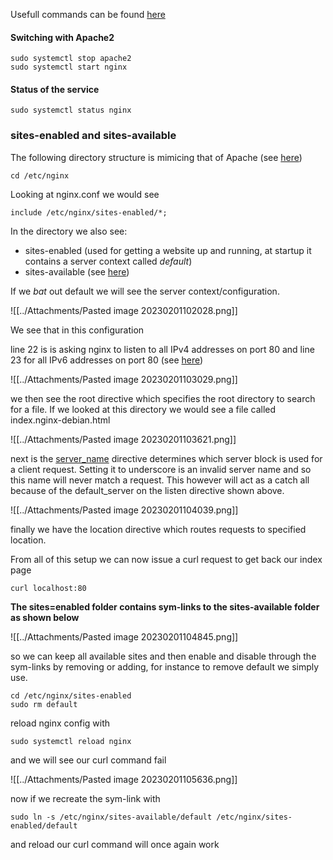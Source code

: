Usefull commands can be found [here](https://phoenixnap.com/kb/how-to-install-nginx-on-ubuntu-20-04)

#### Switching with Apache2

```
sudo systemctl stop apache2
sudo systemctl start nginx
```

#### Status of the service

```
sudo systemctl status nginx
```

### sites-enabled and sites-available

The following directory structure is mimicing that of Apache (see [here](https://www.youtube.com/watch?v=8kqhXbNc4u8))

```
cd /etc/nginx
```

Looking at nginx.conf we would see

```
include /etc/nginx/sites-enabled/*;
```

In the directory we also see:

- sites-enabled   (used for getting a website up and running, at startup it contains a server context called *default*)
- sites-available (see [here](https://youtu.be/8kqhXbNc4u8?t=331))

If we *bat* out default we will see the server context/configuration.

  ![[../Attachments/Pasted image 20230201102028.png]]

We see that in this configuration 

line 22 is is asking nginx to listen to all IPv4 addresses on port 80 and line 23 for all IPv6 addresses on port 80 (see [here](https://youtu.be/8kqhXbNc4u8?t=126))

![[../Attachments/Pasted image 20230201103029.png]]

we then see the root directive which specifies the root directory to search for a file. If we looked at this directory we would see a file called index.nginx-debian.html

![[../Attachments/Pasted image 20230201103621.png]]

next is the [server_name](https://youtu.be/8kqhXbNc4u8?t=220) directive determines which server block is used for a client request. Setting it to underscore is an invalid server name and so this name will never match a request.  This however will act as a catch all because of the default_server on the listen directive shown above.

![[../Attachments/Pasted image 20230201104039.png]]

finally we have the location directive which routes requests to specified location.

From all of this setup we can now issue a curl request to get back our index page

```
curl localhost:80
```

**The sites=enabled folder contains sym-links to the sites-available folder as shown below**

![[../Attachments/Pasted image 20230201104845.png]]

so we can keep all available sites and then enable and disable through the sym-links by removing or adding, for instance to remove default we simply use.

```
cd /etc/nginx/sites-enabled
sudo rm default
```

reload nginx config with

```
sudo systemctl reload nginx
```

and we will see our curl command fail

![[../Attachments/Pasted image 20230201105636.png]]

now if we recreate the sym-link with

```
sudo ln -s /etc/nginx/sites-available/default /etc/nginx/sites-enabled/default
```

and reload our curl command will once again work




